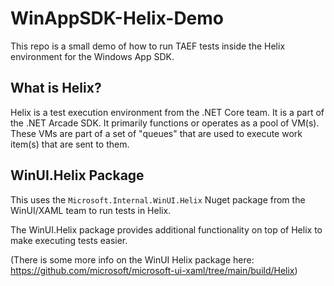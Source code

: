 # WinAppSDK-Helix-Demo

This repo is a small demo of how to run TAEF tests inside the Helix environment for the Windows App SDK.

## What is Helix?

Helix is a test execution environment from the .NET Core team. It is a part of the .NET Arcade SDK. It primarily functions or operates as a pool of VM(s). These VMs are part of a set of "queues" that are used to execute work item(s) that are sent to them.

## WinUI.Helix Package

This uses the `Microsoft.Internal.WinUI.Helix` Nuget package from the WinUI/XAML team to run tests in Helix.

The WinUI.Helix package provides additional functionality on top of Helix to make executing tests easier.

(There is some more info on the WinUI Helix package here: https://github.com/microsoft/microsoft-ui-xaml/tree/main/build/Helix)


